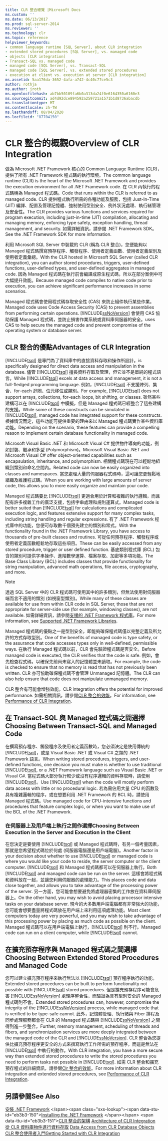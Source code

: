 ```yaml
---
title: CLR 整合總覽 |Microsoft Docs
ms.custom: ''
ms.date: 06/13/2017
ms.prod: sql-server-2014
ms.reviewer: ''
ms.technology: clr
ms.topic: reference
helpviewer_keywords:
- common language runtime [SQL Server], about CLR integration
- extended stored procedures [SQL Server], vs. managed code
- objects [CLR integration]
- Transact-SQL vs. managed code
- managed code [SQL Server], vs. Transact-SQL
- managed code [SQL Server], vs. extended stored procedures
- execution at client vs. execution at server [CLR integration]
ms.assetid: 5aa176da-3652-4afa-a742-4c40c77ce5c3
author: rothja
ms.author: jroth
ms.openlocfilehash: ab7bb50109fa6b0a313da24f0e6164350a6160e3
ms.sourcegitcommit: ad4d92dce894592a259721a1571b1d8736abacdb
ms.translationtype: MT
ms.contentlocale: zh-TW
ms.lasthandoff: 08/04/2020
ms.locfileid: "87704150"
---
```

# <a name="overview-of-clr-integration"></a><span data-ttu-id="eb3b3-102">CLR 整合的概觀</span><span class="sxs-lookup"><span data-stu-id="eb3b3-102">Overview of CLR Integration</span></span>
  <span data-ttu-id="eb3b3-103">做為 Microsoft .NET Framework 核心的 Common Language Runtime (CLR)，提供了所有 .NET Framework 程式碼的執行環境。</span><span class="sxs-lookup"><span data-stu-id="eb3b3-103">The common language runtime (CLR) is the heart of the Microsoft .NET Framework and provides the execution environment for all .NET Framework code.</span></span> <span data-ttu-id="eb3b3-104">在 CLR 內執行的程式碼稱為 Managed 程式碼。</span><span class="sxs-lookup"><span data-stu-id="eb3b3-104">Code that runs within the CLR is referred to as managed code.</span></span> <span data-ttu-id="eb3b3-105">CLR 提供程式執行所需的各種功能及服務，包括 Just-In-Time (JIT) 編譯、配置及管理記憶體、強制使用型別安全、例外狀況處理、執行緒管理及安全性。</span><span class="sxs-lookup"><span data-stu-id="eb3b3-105">The CLR provides various functions and services required for program execution, including just-in-time (JIT) compilation, allocating and managing memory, enforcing type safety, exception handling, thread management, and security.</span></span>  <span data-ttu-id="eb3b3-106">如需詳細資訊，請參閱 .NET Framework SDK。</span><span class="sxs-lookup"><span data-stu-id="eb3b3-106">See the .NET Framework SDK for more information.</span></span>  
  
 <span data-ttu-id="eb3b3-107">利用 Microsoft SQL Server 中裝載的 CLR (稱為 CLR 整合)，您便能夠以 Managed 程式碼撰寫預存程序、觸發程序、使用者定義函數、使用者定義型別及使用者定義彙總。</span><span class="sxs-lookup"><span data-stu-id="eb3b3-107">With the CLR hosted in Microsoft SQL Server (called CLR integration), you can author stored procedures, triggers, user-defined functions, user-defined types, and user-defined aggregates in managed code.</span></span> <span data-ttu-id="eb3b3-108">因為 Managed 程式碼在執行前會編譯成原生程式碼，所以在部分案例中可大幅提升效能。</span><span class="sxs-lookup"><span data-stu-id="eb3b3-108">Because managed code compiles to native code prior to execution, you can achieve significant performance increases in some scenarios.</span></span>  
  
 <span data-ttu-id="eb3b3-109">Managed 程式碼會使用程式碼存取安全性 (CAS) 來防止組件執行某些作業。</span><span class="sxs-lookup"><span data-stu-id="eb3b3-109">Managed code uses Code Access Security (CAS) to prevent assemblies from performing certain operations.</span></span> [!INCLUDE[ssNoVersion](../../../includes/ssnoversion-md.md)] <span data-ttu-id="eb3b3-110">會使用 CAS 協助保護 Managed 程式碼，並防止損害作業系統或資料庫伺服器的安全。</span><span class="sxs-lookup"><span data-stu-id="eb3b3-110">uses CAS to help secure the managed code and prevent compromise of the operating system or database server.</span></span>  
  
## <a name="advantages-of-clr-integration"></a><span data-ttu-id="eb3b3-111">CLR 整合的優點</span><span class="sxs-lookup"><span data-stu-id="eb3b3-111">Advantages of CLR Integration</span></span>  
 [!INCLUDE[tsql](../../../includes/tsql-md.md)] <span data-ttu-id="eb3b3-112">是專門為了資料庫中的直接資料存取和操作所設計。</span><span class="sxs-lookup"><span data-stu-id="eb3b3-112">is specifically designed for direct data access and manipulation in the database.</span></span> <span data-ttu-id="eb3b3-113">儘管 [!INCLUDE[tsql](../../../includes/tsql-md.md)] 擅長資料存取及管理，但它並不是單純的程式語言。</span><span class="sxs-lookup"><span data-stu-id="eb3b3-113">While [!INCLUDE[tsql](../../../includes/tsql-md.md)] excels at data access and management, it is not a full-fledged programming language.</span></span> <span data-ttu-id="eb3b3-114">例如，[!INCLUDE[tsql](../../../includes/tsql-md.md)] 不支援陣列、集合、for-each 迴圈、位元移位或類別。</span><span class="sxs-lookup"><span data-stu-id="eb3b3-114">For example, [!INCLUDE[tsql](../../../includes/tsql-md.md)] does not support arrays, collections, for-each loops, bit shifting, or classes.</span></span> <span data-ttu-id="eb3b3-115">雖然某些建構可以在 [!INCLUDE[tsql](../../../includes/tsql-md.md)] 中模擬，但是 Managed 程式碼已經整合了這些建構的支援。</span><span class="sxs-lookup"><span data-stu-id="eb3b3-115">While some of these constructs can be simulated in [!INCLUDE[tsql](../../../includes/tsql-md.md)], managed code has integrated support for these constructs.</span></span> <span data-ttu-id="eb3b3-116">根據情況而定，這些功能可提供重要的理由來以 Managed 程式碼實作某些資料庫功能。</span><span class="sxs-lookup"><span data-stu-id="eb3b3-116">Depending on the scenario, these features can provide a compelling reason to implement certain database functionality in managed code.</span></span>  
  
 <span data-ttu-id="eb3b3-117">Microsoft Visual Basic .NET 和 Microsoft Visual C# 提供物件導向的功能，例如封裝、繼承和多型 (Polymorphism)。</span><span class="sxs-lookup"><span data-stu-id="eb3b3-117">Microsoft Visual Basic .NET and Microsoft Visual C# offer object-oriented capabilities such as encapsulation, inheritance, and polymorphism.</span></span> <span data-ttu-id="eb3b3-118">相關程式碼現在可以輕鬆地組織到類別和命名空間內。</span><span class="sxs-lookup"><span data-stu-id="eb3b3-118">Related code can now be easily organized into classes and namespaces.</span></span> <span data-ttu-id="eb3b3-119">當您處理大量的伺服器程式碼時，這可讓您更輕鬆地組織及維護程式碼。</span><span class="sxs-lookup"><span data-stu-id="eb3b3-119">When you are working with large amounts of server code, this allows you to more easily organize and maintain your code.</span></span>  
  
 <span data-ttu-id="eb3b3-120">Managed 程式碼要比 [!INCLUDE[tsql](../../../includes/tsql-md.md)] 更適合用於計算和複雜的執行邏輯，而且配有許多複雜工作的廣泛支援，包括字串處理和規則運算式。</span><span class="sxs-lookup"><span data-stu-id="eb3b3-120">Managed code is better suited than [!INCLUDE[tsql](../../../includes/tsql-md.md)] for calculations and complicated execution logic, and features extensive support for many complex tasks, including string handling and regular expressions.</span></span> <span data-ttu-id="eb3b3-121">有了 .NET Framework 程式庫中的功能，您便可存取數千個預先建立的類別和常式。</span><span class="sxs-lookup"><span data-stu-id="eb3b3-121">With the functionality found in the .NET Framework Library, you have access to thousands of pre-built classes and routines.</span></span> <span data-ttu-id="eb3b3-122">可從任何預存程序、觸發程序或使用者定義函數輕鬆地存取這些項目。</span><span class="sxs-lookup"><span data-stu-id="eb3b3-122">These can be easily accessed from any stored procedure, trigger or user defined function.</span></span> <span data-ttu-id="eb3b3-123">基底類別程式庫 (BCL) 包含的類別可提供字串操作、進階數學運算、檔案存取、加密等多項功能。</span><span class="sxs-lookup"><span data-stu-id="eb3b3-123">The Base Class Library (BCL) includes classes that provide functionality for string manipulation, advanced math operations, file access, cryptography, and more.</span></span>  
  
> [!NOTE]  
>  <span data-ttu-id="eb3b3-124">透過 SQL Server 中的 CLR 程式碼可使用其中的許多類別，但無法使用對伺服器端而言不適用的類別 (如視窗型類別)。</span><span class="sxs-lookup"><span data-stu-id="eb3b3-124">While many of these classes are available for use from within CLR code in SQL Server, those that are not appropriate for server-side use (for example, windowing classes), are not available.</span></span> <span data-ttu-id="eb3b3-125">如需詳細資訊，請參閱[支援的 .NET Framework 程式庫](database-objects/supported-net-framework-libraries.md)。</span><span class="sxs-lookup"><span data-stu-id="eb3b3-125">For more information, see [Supported .NET Framework Libraries](database-objects/supported-net-framework-libraries.md).</span></span>  
  
 <span data-ttu-id="eb3b3-126">Managed 程式碼的優點之一是型別安全，即能夠確保程式碼僅以完整定義及所允許的方式存取型別。</span><span class="sxs-lookup"><span data-stu-id="eb3b3-126">One of the benefits of managed code is type safety, or the assurance that code accesses types only in well-defined, permissible ways.</span></span> <span data-ttu-id="eb3b3-127">在執行 Managed 程式碼以前，CLR 會先驗證程式碼是否安全。</span><span class="sxs-lookup"><span data-stu-id="eb3b3-127">Before managed code is executed, the CLR verifies that the code is safe.</span></span> <span data-ttu-id="eb3b3-128">例如，會先檢查程式碼，以確保先前尚未寫入的記憶體並未讀取。</span><span class="sxs-lookup"><span data-stu-id="eb3b3-128">For example, the code is checked to ensure that no memory is read that has not previously been written.</span></span> <span data-ttu-id="eb3b3-129">CLR 亦可協助確保程式碼不會管理 Unmanaged 記憶體。</span><span class="sxs-lookup"><span data-stu-id="eb3b3-129">The CLR can also help ensure that code does not manipulate unmanaged memory.</span></span>  
  
 <span data-ttu-id="eb3b3-130">CLR 整合有可能會增強效能。</span><span class="sxs-lookup"><span data-stu-id="eb3b3-130">CLR integration offers the potential for improved performance.</span></span> <span data-ttu-id="eb3b3-131">如需相關資訊，請參閱[CLR 整合的效能](clr-integration-architecture-performance.md)。</span><span class="sxs-lookup"><span data-stu-id="eb3b3-131">For information, see [Performance of CLR Integration](clr-integration-architecture-performance.md).</span></span>  
  
## <a name="choosing-between-transact-sql-and-managed-code"></a><span data-ttu-id="eb3b3-132">在 Transact-SQL 與 Managed 程式碼之間選擇</span><span class="sxs-lookup"><span data-stu-id="eb3b3-132">Choosing Between Transact-SQL and Managed Code</span></span>  
 <span data-ttu-id="eb3b3-133">在撰寫預存程序、觸發程序及使用者定義函數時，您必須決定是使用傳統的 [!INCLUDE[tsql](../../../includes/tsql-md.md)]，或是 Visual Basic .NET 或 Visual C# 之類的 .NET Framework 語言。</span><span class="sxs-lookup"><span data-stu-id="eb3b3-133">When writing stored procedures, triggers, and user-defined functions, one decision you must make is whether to use traditional [!INCLUDE[tsql](../../../includes/tsql-md.md)], or a .NET Framework language such as Visual Basic .NET or Visual C#.</span></span> <span data-ttu-id="eb3b3-134">當程式碼大部分執行較少或沒有程序邏輯的資料存取時，請使用 [!INCLUDE[tsql](../../../includes/tsql-md.md)]。</span><span class="sxs-lookup"><span data-stu-id="eb3b3-134">Use [!INCLUDE[tsql](../../../includes/tsql-md.md)] when the code will mostly perform data access with little or no procedural logic.</span></span> <span data-ttu-id="eb3b3-135">若為需佔用大量 CPU 的函數及具有複雜邏輯的程序，或在想要利用 .NET Framework 的 BCL 時，請使用 Managed 程式碼。</span><span class="sxs-lookup"><span data-stu-id="eb3b3-135">Use managed code for CPU-intensive functions and procedures that feature complex logic, or when you want to make use of the BCL of the .NET Framework.</span></span>  
  
### <a name="choosing-between-execution-in-the-server-and-execution-in-the-client"></a><span data-ttu-id="eb3b3-136">在伺服器上及用戶端上執行之間作選擇</span><span class="sxs-lookup"><span data-stu-id="eb3b3-136">Choosing Between Execution in the Server and Execution in the Client</span></span>  
 <span data-ttu-id="eb3b3-137">在您決定是要使用 [!INCLUDE[tsql](../../../includes/tsql-md.md)] 或 Managed 程式碼時，有另一個考量因素，那就是您希望程式碼位於何處 (伺服器電腦還是用戶端電腦)。</span><span class="sxs-lookup"><span data-stu-id="eb3b3-137">Another factor in your decision about whether to use [!INCLUDE[tsql](../../../includes/tsql-md.md)] or managed code is where you would like your code to reside, the server computer or the client computer.</span></span> <span data-ttu-id="eb3b3-138">[!INCLUDE[tsql](../../../includes/tsql-md.md)] 和 Managed 程式碼都可以在伺服器上執行。</span><span class="sxs-lookup"><span data-stu-id="eb3b3-138">Both [!INCLUDE[tsql](../../../includes/tsql-md.md)] and managed code can be run on the server.</span></span> <span data-ttu-id="eb3b3-139">這樣會將程式碼和資料放在一起，並讓您利用伺服器的處理能力。</span><span class="sxs-lookup"><span data-stu-id="eb3b3-139">This places code and data close together, and allows you to take advantage of the processing power of the server.</span></span> <span data-ttu-id="eb3b3-140">另一方面，您可能會想要避免將處理器密集的工作放在資料庫伺服器上。</span><span class="sxs-lookup"><span data-stu-id="eb3b3-140">On the other hand, you may wish to avoid placing processor intensive tasks on your database server.</span></span> <span data-ttu-id="eb3b3-141">現今的大多數用戶端電腦都有非常強大的功能，您可能會想要盡量將程式碼放在用戶端上來利用這項處理功能。</span><span class="sxs-lookup"><span data-stu-id="eb3b3-141">Most client computers today are very powerful, and you may wish to take advantage of this processing power by placing as much code as possible on the client.</span></span> <span data-ttu-id="eb3b3-142">Managed 程式碼可以在用戶端電腦上執行，[!INCLUDE[tsql](../../../includes/tsql-md.md)] 則不行。</span><span class="sxs-lookup"><span data-stu-id="eb3b3-142">Managed code can run on a client computer, while [!INCLUDE[tsql](../../../includes/tsql-md.md)] cannot.</span></span>  
  
## <a name="choosing-between-extended-stored-procedures-and-managed-code"></a><span data-ttu-id="eb3b3-143">在擴充預存程序與 Managed 程式碼之間選擇</span><span class="sxs-lookup"><span data-stu-id="eb3b3-143">Choosing Between Extended Stored Procedures and Managed Code</span></span>  
 <span data-ttu-id="eb3b3-144">您可以建立擴充預存程序來執行無法以 [!INCLUDE[tsql](../../../includes/tsql-md.md)] 預存程序執行的功能。</span><span class="sxs-lookup"><span data-stu-id="eb3b3-144">Extended stored procedures can be built to perform functionality not possible with [!INCLUDE[tsql](../../../includes/tsql-md.md)] stored procedures.</span></span> <span data-ttu-id="eb3b3-145">但是擴充預存程序可能會危害 [!INCLUDE[ssNoVersion](../../../includes/ssnoversion-md.md)] 處理序整合性，而驗證為具有型別安全的 Managed 程式碼則不會。</span><span class="sxs-lookup"><span data-stu-id="eb3b3-145">Extended stored procedures can, however, compromise the integrity of the [!INCLUDE[ssNoVersion](../../../includes/ssnoversion-md.md)] process, while managed code that is verified to be type-safe cannot.</span></span> <span data-ttu-id="eb3b3-146">此外，記憶體管理、執行緒與 Fiber 排程及同步處理服務都會在 CLR 的 Managed 程式碼與 [!INCLUDE[ssNoVersion](../../../includes/ssnoversion-md.md)] 之間得到進一步整合。</span><span class="sxs-lookup"><span data-stu-id="eb3b3-146">Further, memory management, scheduling of threads and fibers, and synchronization services are more deeply integrated between the managed code of the CLR and [!INCLUDE[ssNoVersion](../../../includes/ssnoversion-md.md)].</span></span> <span data-ttu-id="eb3b3-147">CLR 整合為您提供比擴充預存程序更安全的方式來撰寫執行工作所需的預存程序，而這是無法在 [!INCLUDE[tsql](../../../includes/tsql-md.md)] 中執行的動作。</span><span class="sxs-lookup"><span data-stu-id="eb3b3-147">With CLR integration, you have a more secure way than extended stored procedures to write the stored procedures you need to perform tasks not possible in [!INCLUDE[tsql](../../../includes/tsql-md.md)].</span></span> <span data-ttu-id="eb3b3-148">如需 CLR 整合和擴充預存程式的詳細資訊，請參閱[Clr 整合的效能](clr-integration-architecture-performance.md)。</span><span class="sxs-lookup"><span data-stu-id="eb3b3-148">For more information about CLR integration and extended stored procedures, see [Performance of CLR Integration](clr-integration-architecture-performance.md).</span></span>  
  
## <a name="see-also"></a><span data-ttu-id="eb3b3-149">另請參閱</span><span class="sxs-lookup"><span data-stu-id="eb3b3-149">See Also</span></span>  
 <span data-ttu-id="eb3b3-150">[安裝 .NET Framework](https://technet.microsoft.com/library/ms166014\(v=SQL.105\).aspx) </span><span class="sxs-lookup"><span data-stu-id="eb3b3-150">[Installing the .NET Framework](https://technet.microsoft.com/library/ms166014\(v=SQL.105\).aspx) </span></span>  
 <span data-ttu-id="eb3b3-151">[CLR 整合的架構](../../database-engine/dev-guide/architecture-of-clr-integration.md) </span><span class="sxs-lookup"><span data-stu-id="eb3b3-151">[Architecture of CLR Integration](../../database-engine/dev-guide/architecture-of-clr-integration.md) </span></span>  
 <span data-ttu-id="eb3b3-152">[從 CLR 資料庫物件進行資料存取](data-access/data-access-from-clr-database-objects.md) </span><span class="sxs-lookup"><span data-stu-id="eb3b3-152">[Data Access from CLR Database Objects](data-access/data-access-from-clr-database-objects.md) </span></span>  
 [<span data-ttu-id="eb3b3-153">CLR 整合使用者入門</span><span class="sxs-lookup"><span data-stu-id="eb3b3-153">Getting Started with CLR Integration</span></span>](database-objects/getting-started-with-clr-integration.md)  
  
  
